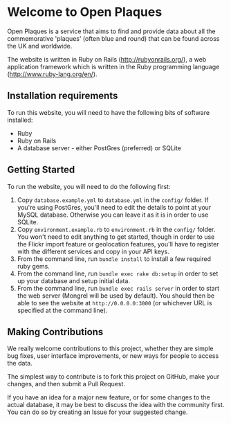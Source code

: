 Welcome to Open Plaques
=======================

Open Plaques is a service that aims to find and provide data about all the commemorative 'plaques' (often blue and round) that can be found across the UK and worldwide.

The website is written in Ruby on Rails (http://rubyonrails.org/), a web application framework which is written in the Ruby programming language (http://www.ruby-lang.org/en/).

Installation requirements
-------------------------

To run this website, you will need to have the following bits of software installed:

* Ruby
* Ruby on Rails
* A database server - either PostGres (preferred) or SQLite

Getting Started
---------------

To run the website, you will need to do the following first:

1. Copy `database.example.yml` to `database.yml` in the `config/` folder. If you're using PostGres, you'll need to edit the details to point at your MySQL database. Otherwise you can leave it as it is in order to use SQLite.
2. Copy `environment.example.rb` to `environment.rb` in the `config/` folder. You won't need to edit anything to get started, though in order to use the Flickr import feature or geolocation features, you'll have to register with the different services and copy in your API keys.
3. From the command line, run `bundle install` to install a few required ruby gems.
4. From the command line, run `bundle exec rake db:setup` in order to set up your database and setup initial data.
5. From the command line, run `bundle exec rails server` in order to start the web server (Mongrel will be used by default). You should then be able to see the website at `http://0.0.0.0:3000` (or whichever URL is specified at the command line).

Making Contributions
--------------------

We really welcome contributions to this project, whether they are simple bug fixes, user interface improvements, or new ways for people to access the data.

The simplest way to contribute is to fork this project on GitHub, make your changes, and then submit a Pull Request.

If you have an idea for a major new feature, or for some changes to the actual database, it may be best to discuss the idea with the community first. You can do so by creating an Issue for your suggested change. 
